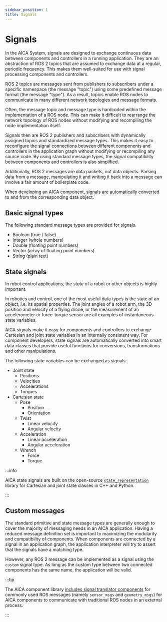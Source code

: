 ```yaml
---
sidebar_position: 1
title: Signals
---
```


# Signals

In the AICA System, signals are designed to exchange continuous data between components and controllers in a running
application. They are an abstraction of ROS 2 topics that are assumed to exchange data at a regular, periodic frequency.
This makes them well-suited for use with signal processing components and controllers.

ROS 2 topics are messages sent from publishers to subscribers under a specific namespace (the message "topic")
using some predefined message format (the message "type"). As a result, topics enable ROS nodes to communicate in many
different network topologies and message formats.

Often, the message topic and message type is hardcoded within the implementation of a ROS node. This can make it
difficult to rearrange the network topology of ROS nodes without modifying and recompiling the node implementation
itself.

Signals then are ROS 2 publishers and subscribers with dynamically assigned topics and standardized message types.
This makes it easy to reconfigure the signal connections between different components and controllers in the application
graph without modifying or recompiling any source code. By using standard message types, the signal compatibility
between components and controllers is also simplified.

Additionally, ROS 2 messages are data packets, not data objects. Parsing data from a message, manipulating it and
writing it back into a message can involve a fair amount of boilerplate code.

When developing an AICA component, signals are automatically converted to and from the corresponding data object.

## Basic signal types

The following standard message types are provided for signals.

- Boolean (true / false)
- Integer (whole numbers)
- Double (floating point numbers)
- Vector (array of floating point numbers)
- String (plain text)

## State signals

In robot control applications, the _state_ of a robot or other objects is highly important.

In robotics and control, one of the most useful data types is the state of an object, i.e. its spatial properties.
The joint angles of a robot arm, the 3D position and velocity of a flying drone, or the measurement of an accelerometer
or force-torque sensor are all examples of instantaneous state variables.

AICA signals make it easy for components and controllers to exchange Cartesian and joint state variables in an
internally consistent way. For component developers, state signals are automatically converted into smart data classes
that provide useful functions for conversions, transformations and other manipulations.

The following state variables can be exchanged as signals:

- Joint state
    - Positions
    - Velocities
    - Accelerations
    - Torques
- Cartesian state
    - Pose
        - Position
        - Orientation
    - Twist
        - Linear velocity
        - Angular velocity
    - Acceleration
        - Linear acceleration
        - Angular acceleration
    - Wrench
        - Force
        - Torque

:::info

<!-- TODO: copy and link the markdown documentation of the state representation library directly in the programming reference -->

AICA state signals are built on the
open-source [`state_representation`](https://aica-technology.github.io/control-libraries/versions/v7.1.0/md__github_workspace_source_state_representation__r_e_a_d_m_e.html)
library for Cartesian and joint state classes in C++ and Python.

:::

## Custom messages

The standard primitive and state message types are generally enough to cover the majority of messaging needs in
an AICA application. Having a reduced message definition set is important to maximizing the modularity and compatibility
of components. When components are connected by a signal in an application graph, the application interpreter will try
to assert that the signals have a matching type.

However, any ROS 2 message can be implemented as a signal using the `custom` signal type. As long as the custom type
between two connected components has the same name, the application will be valid.

:::tip

The AICA component library
[includes signal translator components](../../examples/core-components/signal-interoperability.md) for commonly used ROS
messages (namely `sensor_msgs` and `geometry_msgs`) for AICA components to communicate with traditional ROS nodes in an
external process.

:::
